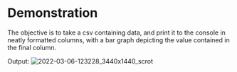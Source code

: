 # Demonstration
The objective is to take a csv containing data, and print it to the console in neatly formatted columns, with a bar graph depicting the value contained in the final column.

Output:
![2022-03-06-123228_3440x1440_scrot](https://user-images.githubusercontent.com/26313286/156934956-95844102-8a2f-4a16-a920-1cd5361cb2a8.png)
